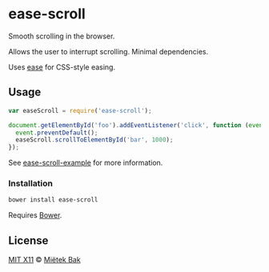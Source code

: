 ease-scroll
===========

Smooth scrolling in the browser.

Allows the user to interrupt scrolling.  Minimal dependencies.

Uses [ease](https://github.com/mietek/ease/) for CSS-style easing.


Usage
-----

```js
var easeScroll = require('ease-scroll');

document.getElementById('foo').addEventListener('click', function (event) {
  event.preventDefault();
  easeScroll.scrollToElementById('bar', 1000);
});
```

See [ease-scroll-example](https://github.com/mietek/ease-scroll-example/) for more information.


### Installation

```sh
bower install ease-scroll
```

Requires [Bower](http://bower.io/).


License
-------

[MIT X11](https://github.com/mietek/license/blob/master/LICENSE.md) © [Miëtek Bak](http://mietek.io/)
